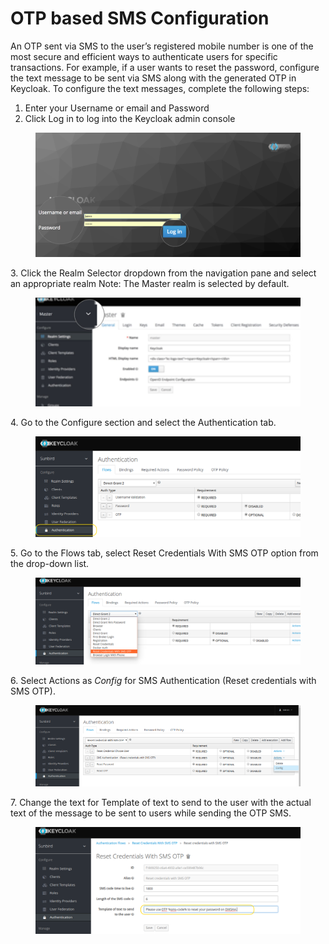 # OTP based SMS Configuration

An OTP sent via SMS to the user’s registered mobile number is one of the most secure and efficient ways to authenticate users for specific transactions. For example, if a user wants to reset the password, configure the text message to be sent via SMS along with the generated OTP in Keycloak. To configure the text messages, complete the following steps:

1. Enter your Username or email and Password
2. Click Log in to log into the Keycloak admin console

<figure><img src="../../../.gitbook/assets/keycloak_login (1).png" alt=""><figcaption></figcaption></figure>

3\. Click the Realm Selector dropdown from the navigation pane and select an appropriate realm Note: The Master realm is selected by default.

<figure><img src="../../../.gitbook/assets/realm_select.png" alt=""><figcaption></figcaption></figure>

4\. Go to the Configure section and select the Authentication tab.

<figure><img src="../../../.gitbook/assets/selectauthenticationsection (1).png" alt=""><figcaption></figcaption></figure>

5\. Go to the Flows tab, select Reset Credentials With SMS OTP option from the drop-down list.

<figure><img src="../../../.gitbook/assets/selectflows.png" alt=""><figcaption></figcaption></figure>

6\. Select Actions as _Config_ for SMS Authentication (Reset credentials with SMS OTP).

<figure><img src="../../../.gitbook/assets/selectconfig.png" alt=""><figcaption></figcaption></figure>

7\. Change the text for Template of text to send to the user with the actual text of the message to be sent to users while sending the OTP SMS.

<figure><img src="../../../.gitbook/assets/changesmsotp.png" alt=""><figcaption></figcaption></figure>
